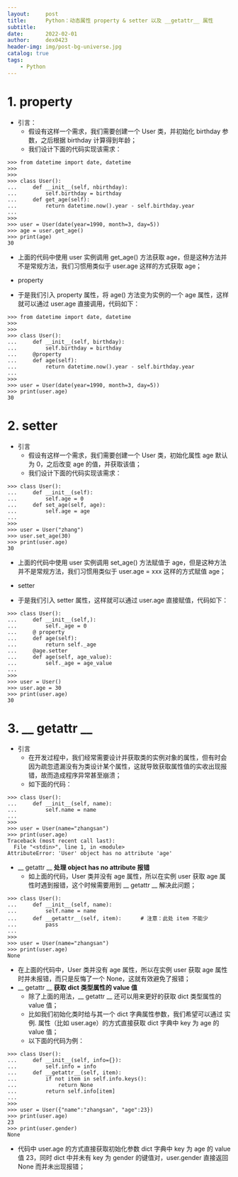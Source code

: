 ```yaml
---
layout:     post
title:      Python：动态属性 property & setter 以及 __getattr__ 属性
subtitle:   
date:       2022-02-01
author:     dex0423
header-img: img/post-bg-universe.jpg
catalog: true
tags:
    - Python
---
```



# 1. property
- 引言：
  - 假设有这样一个需求，我们需要创建一个 User 类，并初始化 birthday 参数，之后根据 birthday 计算得到年龄；
  - 我们设计下面的代码实现该需求：
```
>>> from datetime import date, datetime
>>>
>>>
>>> class User():
...     def __init__(self, nbirthday):
...         self.birthday = birthday
...     def get_age(self):
...         return datetime.now().year - self.birthday.year
...
>>>
>>> user = User(date(year=1990, month=3, day=5))
>>> age = user.get_age()
>>> print(age)
30
```
- 上面的代码中使用 user 实例调用 get_age() 方法获取 age，但是这种方法并不是常规方法，我们习惯用类似于 user.age 这样的方式获取 age；
- property

- 于是我们引入 property 属性，将 age() 方法变为实例的一个 age 属性，这样就可以通过 user.age 直接调用，代码如下：
```
>>> from datetime import date, datetime
>>>
>>>
>>> class User():
...     def __init__(self, birthday):
...         self.birthday = birthday
...     @property
...     def age(self):
...         return datetime.now().year - self.birthday.year
...
>>>
>>> user = User(date(year=1990, month=3, day=5))
>>> print(user.age)
30
```
# 2. setter
- 引言
  - 假设有这样一个需求，我们需要创建一个 User 类，初始化属性 age 默认为 0，之后改变 age 的值，并获取该值；
  - 我们设计下面的代码实现该需求：
```
>>> class User():
...     def __init__(self):
...         self.age = 0
...     def set_age(self, age):
...         self.age = age
...
>>>
>>> user = User("zhang")
>>> user.set_age(30)
>>> print(user.age)
30
```
- 上面的代码中使用 user 实例调用 set_age() 方法赋值于 age，但是这种方法并不是常规方法，我们习惯用类似于 user.age = xxx 这样的方式赋值 age；
- setter

- 于是我们引入 setter 属性，这样就可以通过 user.age 直接赋值，代码如下：
```
>>> class User():
...     def __init__(self,):
...         self._age = 0
...     @ property
...     def age(self):
...         return self._age
...     @age.setter
...     def age(self, age_value):
...         self._age = age_value
...
>>>
>>> user = User()
>>> user.age = 30
>>> print(user.age)
30
```

# 3. __ getattr __
- 引言
  - 在开发过程中，我们经常需要设计并获取类的实例对象的属性，但有时会因为疏忽遗漏没有为类设计某个属性，这就导致获取属性值的实收出现报错，故而造成程序异常甚至崩溃；
  - 如下面的代码：
```
>>> class User():
...     def __init__(self, name):
...         self.name = name
...
>>>
>>> user = User(name="zhangsan")
>>> print(user.age)
Traceback (most recent call last):
  File "<stdin>", line 1, in <module>
AttributeError: 'User' object has no attribute 'age'
```
- __ getattr __ **处理 object has no attribute 报错**
  - 如上面的代码，User 类并没有 age 属性，所以在实例 user 获取 age 属性时遇到报错，这个时候需要用到 __ getattr __ 解决此问题；

```
>>> class User():
...     def __init__(self, name):
...         self.name = name
...     def __getattr__(self, item):      # 注意：此处 item 不能少
...         pass
...
>>>
>>> user = User(name="zhangsan")
>>> print(user.age)
None
```
- 在上面的代码中，User 类并没有 age 属性，所以在实例 user 获取 age 属性时并未报错，而只是反悔了一个 None，这就有效避免了报错；
- __ getattr __ **获取 dict 类型属性的 value 值**
  - 除了上面的用法，__ getattr __ 还可以用来更好的获取 dict 类型属性的 value 值；
  - 比如我们初始化类时给与其一个 dict 字典属性参数，我们希望可以通过 实例. 属性（比如 user.age）的方式直接获取  dict 字典中 key 为 age 的 value 值；
  - 以下面的代码为例：
```
>>> class User():
...     def __init__(self, info={}):
...         self.info = info
...     def __getattr__(self, item):
...         if not item in self.info.keys():
...             return None
...         return self.info[item]
...
>>>
>>> user = User({"name":"zhangsan", "age":23})
>>> print(user.age)
23
>>> print(user.gender)
None
```
- 代码中 user.age 的方式直接获取初始化参数 dict 字典中 key 为 age 的 value 值 23，同时 dict 中并未有 key 为 gender 的键值对，user.gender 直接返回 None 而并未出现报错； 